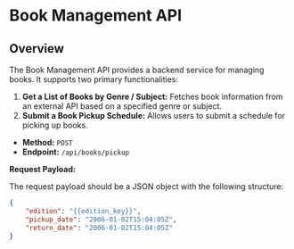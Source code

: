 # Book Management API

## Overview

The Book Management API provides a backend service for managing books. It supports two primary functionalities:
1. **Get a List of Books by Genre / Subject:** Fetches book information from an external API based on a specified genre or subject.
2. **Submit a Book Pickup Schedule:** Allows users to submit a schedule for picking up books.

- **Method:** `POST`
- **Endpoint:** `/api/books/pickup`

**Request Payload:**

The request payload should be a JSON object with the following structure:

```json
{
    "edition": "{{edition_key}}",
    "pickup_date": "2006-01-02T15:04:05Z",
    "return_date": "2006-01-02T15:04:05Z"
}